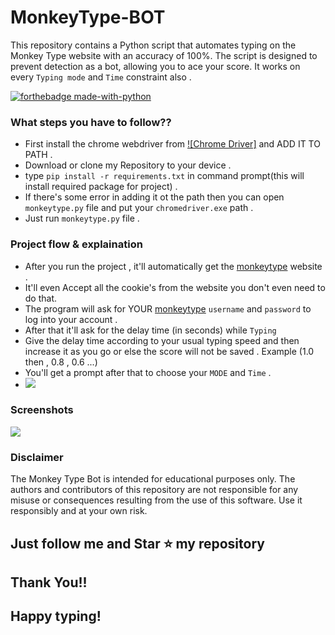 # MonkeyType-BOT
This repository contains a Python script that automates typing on the Monkey Type website with an accuracy of 100%. 
The script is designed to prevent detection as a bot, allowing you to ace your score.
It works on every  `Typing mode` and `Time` constraint also . 

[![forthebadge made-with-python](http://ForTheBadge.com/images/badges/made-with-python.svg)](https://www.python.org/)                 

### What steps you have to follow??

- First install the chrome webdriver from [![Chrome Driver]](https://chromedriver.chromium.org/downloads) and ADD IT TO PATH .
-  Download or clone my Repository to your device .
- type `pip install -r requirements.txt` in command prompt(this will install required package for project) .
- If there's some error in adding it ot the path then you can open `monkeytype.py` file and put your `chromedriver.exe` path . 
- Just run `monkeytype.py` file .

### Project flow & explaination

- After you run the project , it'll automatically get the [monkeytype](https://monkeytype.com/) website .
- It'll even Accept all the cookie's from the website you don't even need to do that.
- The program will ask for YOUR [monkeytype](https://monkeytype.com/) `username` and `password` to log into your account . 
- After that it'll ask for the delay time (in seconds) while `Typing`
- Give the delay time according to your usual typing speed and then increase it as you go or else the score will not be saved . Example (1.0 then , 0.8 , 0.6 ...)
- You'll get a prompt after that to choose your `MODE` and `Time` .
- <img src='https://github.com/MusadiqPasha/MonkeyType-BOT/modes.png '>



### Screenshots


<img src='https://github.com/MusadiqPasha/Face_Recognition/MonkeyType-BOT/image.png'>


### Disclaimer
The Monkey Type Bot is intended for educational purposes only. The authors and contributors of this repository are not responsible for any misuse or consequences resulting from the use of this software. Use it responsibly and at your own risk.


## Just follow me and Star ⭐ my repository 
## Thank You!!
## Happy typing!
